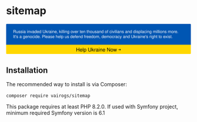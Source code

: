 # sitemap

[![Stand With Ukraine](https://raw.githubusercontent.com/vshymanskyy/StandWithUkraine/main/banner2-direct.svg)](https://vshymanskyy.github.io/StandWithUkraine)

Installation
------------

The recommended way to install is via Composer:

```
composer require vairogs/sitemap
```

This package requires at least PHP 8.2.0. If used with Symfony project, minimum required Symfony version is 6.1
